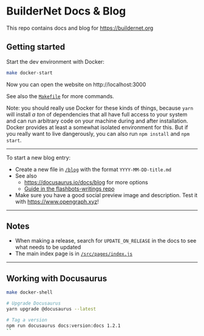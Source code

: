 # BuilderNet Docs & Blog

This repo contains docs and blog for https://buildernet.org

## Getting started

Start the dev environment with Docker:

```bash
make docker-start
```

Now you can open the website on http://localhost:3000

See also the [`Makefile`](./Makefile) for more commands.

Note: you should really use Docker for these kinds of things, because `yarn` will install _a ton_ of dependencies that all have full access to your system and can run arbitrary
code on your machine during and after installation. Docker provides at least a somewhat isolated environment for this. But if you really want to live dangerously, you can also
run `npm install` and `npm start`.

---

To start a new blog entry:

- Create a new file in [`/blog`](./blog/) with the format `YYYY-MM-DD-title.md`
- See also
  - https://docusaurus.io/docs/blog for more options
  - [Guide in the flashbots-writings repo](https://github.com/flashbots/flashbots-writings-website/?tab=readme-ov-file#steps-to-publish-a-new-post)
- Make sure you have a good social preview image and description. Test it with https://www.opengraph.xyz!

---

## Notes

- When making a release, search for `UPDATE_ON_RELEASE` in the docs to see what needs to be updated
- The main index page is in [`/src/pages/index.js`](./src/pages/index.js)

---

## Working with Docusaurus

```bash
make docker-shell

# Upgrade Docusaurus
yarn upgrade @docusaurus --latest

# Tag a version
npm run docusaurus docs:version:docs 1.2.1
``